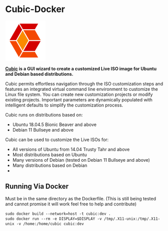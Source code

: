 # Cubic-Docker

<img src="screenshots/cubic_512x512.png" height="128"/>

**[Cubic](https://github.com/PJ-Singh-001/Cubic) is a GUI wizard to create a customized Live ISO image for Ubuntu and Debian based distributions.**

Cubic permits effortless navigation through the ISO customization steps and features an integrated virtual command line environment to customize the Linux file system. You can create new customization projects or modify existing projects. Important parameters are dynamically populated with intelligent defaults to simplify the customization process.

Cubic runs on distributions based on:
- Ubuntu 18.04.5 Bionic Beaver and above
- Debian 11 Bullseye and above

Cubic can be used to customize the Live ISOs for:
- All versions of Ubuntu from 14.04 Trusty Tahr and above
- Most distributions based on Ubuntu
- Many versions of Debian (tested on Debian 11 Bullseye and above)
- Many distributions based on Debian
- 
## Running Via Docker
Must be in the same directory as the Dockerfile.
(This is still being tested and cannot promise it will work feel free to help and contribute)

    sudo docker build --network=host -t cubic:dev .
    sudo docker run --rm -e DISPLAY=$DISPLAY -v /tmp/.X11-unix:/tmp/.X11-unix -v /home:/home/cubic cubic:dev
